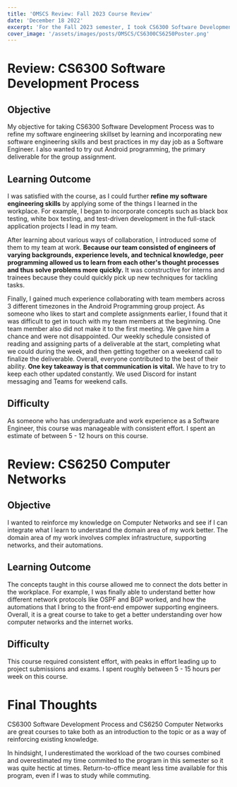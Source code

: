 ```yaml
---
title: 'OMSCS Review: Fall 2023 Course Review'
date: 'December 18 2022'
excerpt: 'For the Fall 2023 semester, I took CS6300 Software Development Process and CS6250 Computer Networks. Here are my thoughts for the semester.'
cover_image: '/assets/images/posts/OMSCS/CS6300CS6250Poster.png'
---
```

# Review: CS6300 Software Development Process
## Objective
My objective for taking CS6300 Software Development Process was to refine my software engineering skillset by learning and incorporating new software engineering skills and best practices in my day job as a Software Engineer. I also wanted to try out Android programming, the primary deliverable for the group assignment. 
## Learning Outcome
I was satisfied with the course, as I could further **refine my software engineering skills** by applying some of the things I learned in the workplace. For example, I began to incorporate concepts such as black box testing, white box testing, and test-driven development in the full-stack application projects I lead in my team. 

After learning about various ways of collaboration, I introduced some of them to my team at work. **Because our team consisted of engineers of varying backgrounds, experience levels, and technical knowledge, peer programming allowed us to learn from each other's thought processes and thus solve problems more quickly.** It was constructive for interns and trainees because they could quickly pick up new techniques for tackling tasks.

Finally, I gained much experience collaborating with team members across 3 different timezones in the Android Programming group project. As someone who likes to start and complete assignments earlier, I found that it was difficult to get in touch with my team members at the beginning. One team member also did not make it to the first meeting. We gave him a chance and were not disappointed. Our weekly schedule consisted of reading and assigning parts of a deliverable at the start, completing what we could during the week, and then getting together on a weekend call to finalize the deliverable. Overall, everyone contributed to the best of their ability. **One key takeaway is that communication is vital.** We have to try to keep each other updated constantly. We used Discord for instant messaging and Teams for weekend calls. 
## Difficulty
As someone who has undergraduate and work experience as a Software Engineer, this course was manageable with consistent effort. I spent an estimate of between 5 - 12 hours on this course.

# Review: CS6250 Computer Networks
## Objective
I wanted to reinforce my knowledge on Computer Networks and see if I can integrate what I learn to understand the domain area of my work better. The domain area of my work involves complex infrastructure, supporting networks, and their automations. 
## Learning Outcome
The concepts taught in this course allowed me to connect the dots better in the workplace. For example, I was finally able to understand better how different network protocols like OSPF and BGP worked, and how the automations that I bring to the front-end empower supporting engineers. Overall, it is a great course to take to get a better understanding over how computer networks and the internet works. 
## Difficulty
This course required consistent effort, with peaks in effort leading up to project submissions and exams. I spent roughly between 5 - 15 hours per week on this course. 

# Final Thoughts
CS6300 Software Development Process and CS6250 Computer Networks are great courses to take both as an introduction to the topic or as a way of reinforcing existing knowledge. 

In hindsight, I underestimated the workload of the two courses combined and overestimated my time commited to the program in this semester so it was quite hectic at times. Return-to-office meant less time available for this program, even if I was to study while commuting. 